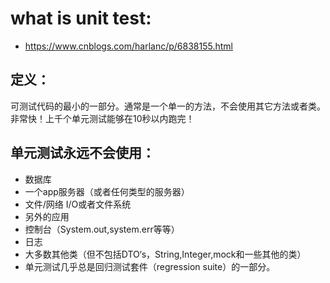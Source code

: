 # what is unit test:
- https://www.cnblogs.com/harlanc/p/6838155.html

## 定义：
可测试代码的最小的一部分。通常是一个单一的方法，不会使用其它方法或者类。非常快！上千个单元测试能够在10秒以内跑完！

## 单元测试永远不会使用：
- 数据库
- 一个app服务器（或者任何类型的服务器）
- 文件/网络 I/O或者文件系统
- 另外的应用
- 控制台（System.out,system.err等等）
- 日志
- 大多数其他类（但不包括DTO‘s，String,Integer,mock和一些其他的类）
- 单元测试几乎总是回归测试套件（regression suite）的一部分。